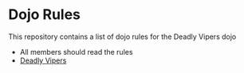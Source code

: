 Dojo Rules
==========

This repository contains a list of dojo rules for the Deadly Vipers dojo

* All members should read the rules
* [Deadly Vipers](https://github.com/deadlyvipers)
